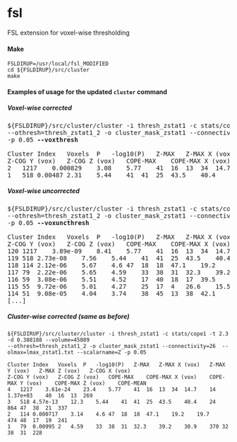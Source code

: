 # fsl
FSL extension for voxel-wise thresholding

#### Make
```
FSLDIRUP=/usr/local/fsl_MODIFIED
cd ${FSLDIRUP}/src/cluster
make
```

#### Examples of usage for the updated `cluster` command
##### Voxel-wise corrected
<pre>
${FSLDIRUP}/src/cluster/cluster -i thresh_zstat1 -c stats/cope1 -t 2.3 -d 0.388188 --volume=45089 
--othresh=thresh_zstat1_2 -o cluster_mask_zstat1 --connectivity=26 --olmax=lmax_zstat1.txt --scalarname=Z 
-p 0.05 <b>--voxthresh</b>

Cluster Index   Voxels  P   -log10(P)   Z-MAX   Z-MAX X (vox)   Z-MAX Y (vox)   Z-MAX Z (vox)   Z-COG X (vox)   
Z-COG Y (vox)   Z-COG Z (vox)   COPE-MAX    COPE-MAX X (vox)    COPE-MAX Y (vox)    COPE-MAX Z (vox)    COPE-MEAN
2   1217    0.000829    3.08    5.77    41  16  13  34  14.7    14  1.37e+03    40  16  13  269
1   518 0.00487 2.31    5.44    41  41  25  43.5    40.4    24  864 47  38  21  337
</pre>

##### Voxel-wise uncorrected
<pre>
${FSLDIRUP}/src/cluster/cluster -i thresh_zstat1 -c stats/cope1 -t 2.3 -d 0.388188 --volume=45089 
--othresh=thresh_zstat1_2 -o cluster_mask_zstat1 --connectivity=26 --olmax=lmax_zstat1.txt --scalarname=Z 
-p 0.05 <b>--voxuncthresh</b>

Cluster Index	Voxels	P	-log10(P)	Z-MAX	Z-MAX X (vox)	Z-MAX Y (vox)	Z-MAX Z (vox)	Z-COG X (vox)	
Z-COG Y (vox)	Z-COG Z (vox)	COPE-MAX	COPE-MAX X (vox)	COPE-MAX Y (vox)	COPE-MAX Z (vox)	COPE-MEAN
120	1217	3.89e-09	8.41	5.77	41	16	13	34	14.7	14	1.37e+03	40	16	13	269
119	518	2.73e-08	7.56	5.44	41	41	25	43.5	40.4	24	864	47	38	21	337
118	114	2.12e-06	5.67	4.6	47	18	18	47.1	19.2	19.7	474	48	17	19	241
117	79	2.22e-06	5.65	4.59	33	38	31	32.3	39.2	30.9	370	32	38	31	228
116	59	3.08e-06	5.51	4.52	17	40	18	17	39.5	19.2	675	15	38	19	334
115	55	9.72e-06	5.01	4.27	25	17	4	26.6	15.5	4.68	299	25	17	4	200
114	51	9.08e-05	4.04	3.74	38	45	13	38	42.1	13.6	452	37	42	15	245
[...]
</pre>

##### Cluster-wise corrected (same as before)
```
${FSLDIRUP}/src/cluster/cluster -i thresh_zstat1 -c stats/cope1 -t 2.3 -d 0.388188 --volume=45089 
--othresh=thresh_zstat1_2 -o cluster_mask_zstat1 --connectivity=26  --olmax=lmax_zstat1.txt --scalarname=Z -p 0.05

Cluster Index   Voxels  P   -log10(P)   Z-MAX   Z-MAX X (vox)   Z-MAX Y (vox)   Z-MAX Z (vox)   Z-COG X (vox)
Z-COG Y (vox)   Z-COG Z (vox)   COPE-MAX    COPE-MAX X (vox)    COPE-MAX Y (vox)    COPE-MAX Z (vox)    COPE-MEAN
4   1217    3.61e-24    23.4    5.77    41  16  13  34  14.7    14  1.37e+03    40  16  13  269
3   518 4.57e-13    12.3    5.44    41  41  25  43.5    40.4    24  864 47  38  21  337
2   114 0.000717    3.14    4.6 47  18  18  47.1    19.2    19.7    474 48  17  19  241
1   79  0.00995 2   4.59    33  38  31  32.3    39.2    30.9    370 32  38  31  228
```
